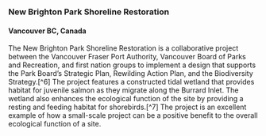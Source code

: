 ### New Brighton Park Shoreline Restoration 
#### Vancouver BC, Canada

The New Brighton Park Shoreline Restoration is a collaborative project between the Vancouver Fraser Port Authority, Vancouver Board of Parks and Recreation, and first nation groups to implement a design that supports the Park Board’s Strategic Plan, Rewilding Action Plan, and the Biodiversity Strategy.[^6] The project features a constructed tidal wetland that provides habitat for juvenile salmon as they migrate along the Burrard Inlet. The wetland also enhances the ecological function of the site by providing a resting and feeding habitat for shorebirds.[^7] The project is an excellent example of how a small-scale project can be a positive benefit to the overall ecological function of a site.